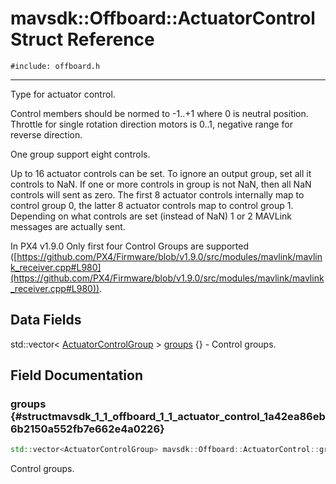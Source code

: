 # mavsdk::Offboard::ActuatorControl Struct Reference
`#include: offboard.h`

----


Type for actuator control. 


Control members should be normed to -1..+1 where 0 is neutral position. Throttle for single rotation direction motors is 0..1, negative range for reverse direction.


One group support eight controls.


Up to 16 actuator controls can be set. To ignore an output group, set all it controls to NaN. If one or more controls in group is not NaN, then all NaN controls will sent as zero. The first 8 actuator controls internally map to control group 0, the latter 8 actuator controls map to control group 1. Depending on what controls are set (instead of NaN) 1 or 2 MAVLink messages are actually sent.


In PX4 v1.9.0 Only first four Control Groups are supported ([https://github.com/PX4/Firmware/blob/v1.9.0/src/modules/mavlink/mavlink_receiver.cpp#L980](https://github.com/PX4/Firmware/blob/v1.9.0/src/modules/mavlink/mavlink_receiver.cpp#L980)). 


## Data Fields


std::vector< [ActuatorControlGroup](structmavsdk_1_1_offboard_1_1_actuator_control_group.md) > [groups](#structmavsdk_1_1_offboard_1_1_actuator_control_1a42ea86eb6b2150a552fb7e662e4a0226) {} - Control groups.


## Field Documentation


### groups {#structmavsdk_1_1_offboard_1_1_actuator_control_1a42ea86eb6b2150a552fb7e662e4a0226}

```cpp
std::vector<ActuatorControlGroup> mavsdk::Offboard::ActuatorControl::groups {}
```


Control groups.

